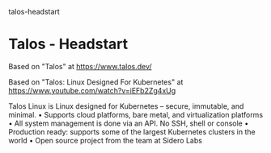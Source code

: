 talos-headstart
# Talos - Headstart

Based on "Talos" at https://www.talos.dev/

Based on "Talos: Linux Designed For Kubernetes" at https://www.youtube.com/watch?v=iEFb2Zg4xUg

Talos Linux is Linux designed for Kubernetes – secure, immutable, and minimal.
•	Supports cloud platforms, bare metal, and virtualization platforms
•	All system management is done via an API. No SSH, shell or console
•	Production ready: supports some of the largest Kubernetes clusters in the world
•	Open source project from the team at Sidero Labs
